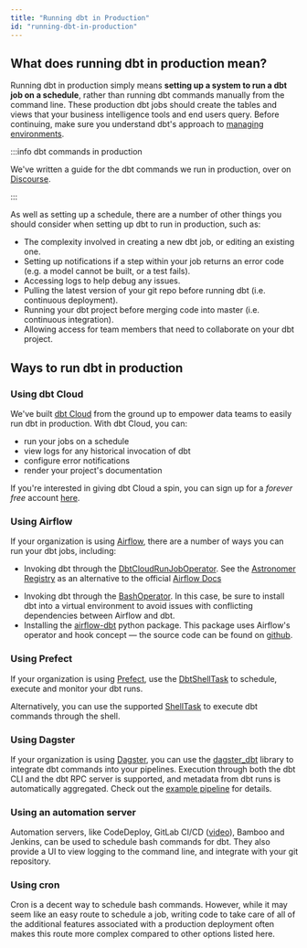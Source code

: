 ```yaml
---
title: "Running dbt in Production"
id: "running-dbt-in-production"
---
```


## What does running dbt in production mean?
Running dbt in production simply means **setting up a system to run a dbt job on a schedule**, rather than running dbt commands manually from the command line. These production dbt jobs should create the tables and views that your business intelligence tools and end users query. Before continuing, make sure you understand dbt's approach to [managing environments](managing-environments).

:::info dbt commands in production

We've written a guide for the dbt commands we run in production, over on [Discourse](https://discourse.getdbt.com/t/what-are-the-dbt-commands-you-run-in-your-production-deployment-of-dbt/366).

:::

As well as setting up a schedule, there are a number of other things you should consider when setting up dbt to run in production, such as:
* The complexity involved in creating a new dbt job, or editing an existing one.
* Setting up notifications if a step within your job returns an error code (e.g. a model cannot be built, or a test fails).
* Accessing logs to help debug any issues.
* Pulling the latest version of your git repo before running dbt (i.e. continuous deployment).
* Running your dbt project before merging code into master (i.e. continuous integration).
* Allowing access for team members that need to collaborate on your dbt project.

## Ways to run dbt in production
### Using dbt Cloud
We've built [dbt Cloud](https://www.getdbt.com/signup/) from the ground up to empower data teams to easily run dbt in production. With dbt Cloud, you can:
- run your jobs on a schedule
- view logs for any historical invocation of dbt
- configure error notifications
- render your project's documentation

If you're interested in giving dbt Cloud a spin, you can sign up for a *forever free* account [here](https://cloud.getdbt.com/signup/).

<Lightbox src="/img/docs/running-a-dbt-project/8e7a6eb-cloud-img.png" title="dbt Cloud in action"/>

### Using Airflow
If your organization is using [Airflow](https://airflow.apache.org/), there are a number of ways you can run your dbt jobs, including:
* Invoking dbt through the [DbtCloudRunJobOperator](https://airflow.apache.org/docs/apache-airflow-providers-dbt-cloud/stable/operators.html). See the [Astronomer Registry](https://registry.astronomer.io/providers/dbt-cloud?type=Operators) as an alternative to the official [Airflow Docs](https://airflow.apache.org/docs/apache-airflow-providers-dbt-cloud/stable/operators.html)

<Lightbox src="/img/docs/running-a-dbt-project/airflow_dbt_connector.png" title="Airflow DAG using DbtCloudRunJobOperator"/>
<Lightbox src="/img/docs/running-a-dbt-project/dbt_cloud_airflow_trigger.png" title="dbt Cloud job triggered by Airflow"/>

* Invoking dbt through the [BashOperator](https://airflow.apache.org/howto/operator/bash.html). In this case, be sure to install dbt into a virtual environment to avoid issues with conflicting dependencies between Airflow and dbt.
* Installing the [airflow-dbt](https://pypi.org/project/airflow-dbt/) python package. This package uses Airflow's operator and hook concept — the source code can be found on [github](https://github.com/gocardless/airflow-dbt).

### Using Prefect
If your organization is using [Prefect](https://www.prefect.io), use the [DbtShellTask](https://docs.prefect.io/api/latest/tasks/dbt.html#dbtshelltask) to schedule, execute and monitor your dbt runs.

Alternatively, you can use the supported [ShellTask](https://docs.prefect.io/api/latest/tasks/shell.html#shelltask) to execute dbt commands through the shell.

### Using Dagster
If your organization is using [Dagster](https://dagster.io/), you can use the [dagster_dbt](https://docs.dagster.io/_apidocs/libraries/dagster-dbt) library to integrate dbt commands into your pipelines. Execution through both the dbt CLI and the dbt RPC server is supported, and metadata from dbt runs is automatically aggregated. Check out the [example pipeline](https://dagster.io/blog/dagster-dbt) for details.

### Using an automation server
Automation servers, like CodeDeploy, GitLab CI/CD ([video](https://youtu.be/-XBIIY2pFpc?t=1301)), Bamboo and Jenkins, can be used to schedule bash commands for dbt. They also provide a UI to view logging to the command line, and integrate with your git repository.

### Using cron
Cron is a decent way to schedule bash commands. However, while it may seem like an easy route to schedule a job, writing code to take care of all of the additional features associated with a production deployment often makes this route more complex compared to other options listed here.
